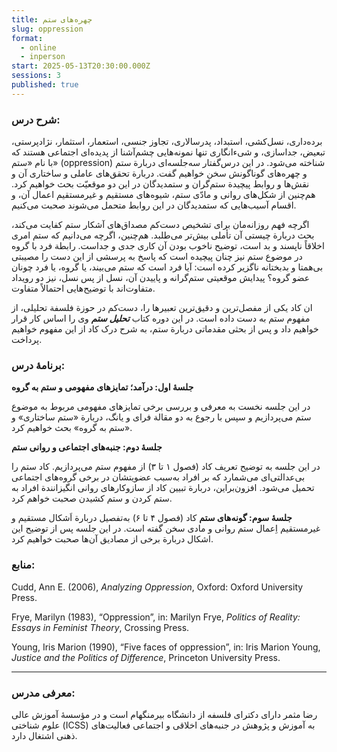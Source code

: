 ```yaml
---
title: چهره‌های ستم
slug: oppression
format:
  - online
  - inperson
start: 2025-05-13T20:30:00.000Z
sessions: 3
published: true
---
```


### شرح درس:

برده‌داری، نسل‌کشی، استبداد، پدرسالاری، تجاوز جنسی، استعمار، استثمار، نژادپرستی، تبعیض، جداسازی، و شیء‌انگاری تنها نمونه‌هایی چشم‌آشنا از پدیده‌ای اجتماعی هستند که با نام «ستم» (oppression) شناخته می‌شود. در این درس‌گفتار سه‌جلسه‌ای دربارة ستم و چهره‌های گوناگونش سخن خواهیم گفت. دربارة تحقق‌های عاملی و ساختاری آن و نقش‌ها و روابط پیچیدة ستم‌گران و ستمدیدگان در این دو موقعیّت بحث خواهیم کرد. هم‌چنین از شکل‌های روانی و مادّی ستم، شیوه‌های مستقیم و غیرمستقیم اعمال آن، و اقسام آسیب‌هایی که ستمدیدگان در این روابط متحمل می‌شوند صحبت می‌کنیم.

اگرچه فهم روزانه‌مان برای تشخیص دست‌کم مصداق‌های آشکار ستم کفایت می‌کند، بحث دربارة چیستی آن تأملی بیش‌تر می‌طلبد. هم‌چنین، اگرچه می‌دانیم که ستم امری اخلاقاً ناپسند و بد است، توضیح ناخوب بودن آن کاری جدی و جداست. رابطة فرد با گروه در موضوع ستم نیز چنان پیچیده است که پاسخ به پرسشی از این دست را مصیبتی بی‌همتا و بدبختانه ناگزیر کرده است: آیا فرد است که ستم می‌بیند، یا گروه، یا فرد چونان عضو گروه؟ پیدایش موقعیتی ستم‌گرانه و پاییدن آن، نسل از پس نسل، نیز دو رویداد متفاوت‌اند با توضیح‌هایی احتمالاً متفاوت.

ان کاد یکی از مفصل‌ترین و دقیق‌ترین تعبیرها را، دست‌کم در حوزة فلسفة تحلیلی، از
مفهوم ستم به دست داده است. در این دوره کتاب ***تحلیل ستم*** وی را اساس کار قرار خواهیم داد و پس از بحثی مقدماتی دربارة ستم، به شرح درک کاد از این مفهوم خواهیم پرداخت.

### برنامهٔ درس:

**جلسهٔ اول: درآمد؛ تمایزهای مفهومی و ستم به گروه**

در این جلسه نخست به معرفی و بررسی برخی‌ تمایزهای مفهومی مربوط به موضوع ستم می‌پردازیم و سپس با رجوع به دو مقالة فرای و یانگ، دربارة «ستم ساختاری» و «ستم به گروه»‌ بحث خواهیم کرد.

**جلسهٔ دوم: جنبه‌های اجتماعی و روانی ستم**

در این جلسه به توضیح تعریف کاد (فصول ۱ تا ۳) از مفهوم ستم می‌پردازیم. کاد ستم را بی‌عدالتی‌ای می‌شمارد که بر افراد به‌سبب عضویتشان در برخی گروه‌های اجتماعی تحمیل می‌شود.
افزون‌براین، دربارة تبیین کاد از سازوکار‌های روانی‌ انگیزانندة افراد به ستم کردن و ستم کشیدن صحبت خواهم کرد.

**جلسهٔ سوم: گونه‌های ستم**
کاد (فصول ۴ تا ۶) به‌تفصیل دربارة اَشکال مستقیم و غیرمستقیم اِعمال ستم روانی و مادی
سخن گفته است. در این جلسه پس از توضیح این اشکال دربارة برخی از مصادیق آن‌ها صحبت خواهیم کرد.

### منابع:

<p dir="ltr">

Cudd, Ann E. (2006), <i>Analyzing Oppression</i>, Oxford: Oxford University Press. <br>

Frye, Marilyn (1983), “Oppression”, in: Marilyn Frye, <i>Politics of Reality: Essays in Feminist Theory</i>, Crossing Press. <br>

Young, Iris Marion (1990), “Five faces of oppression”, in: Iris Marion Young, <i>Justice and the Politics of Difference</i>, Princeton University Press.

</p>



***

### معرفی مدرس:

رضا مثمر دارای دکترای فلسفه از دانشگاه بیرمنگهام است و در مؤسسۀ آموزش عالی علوم شناختی (ICSS) به آموزش و پژوهش در جنبه‌های اخلاقی و اجتماعی فعالیت‌های ذهنی اشتغال دارد.
